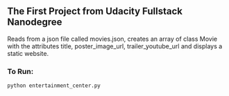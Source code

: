 ## The First Project from Udacity Fullstack Nanodegree

Reads from a json file called movies.json, creates an array of class Movie with the attributes 
title, poster_image_url, trailer_youtube_url and displays a static website.

### To Run: 

```sh
python entertainment_center.py 
```
  
  
